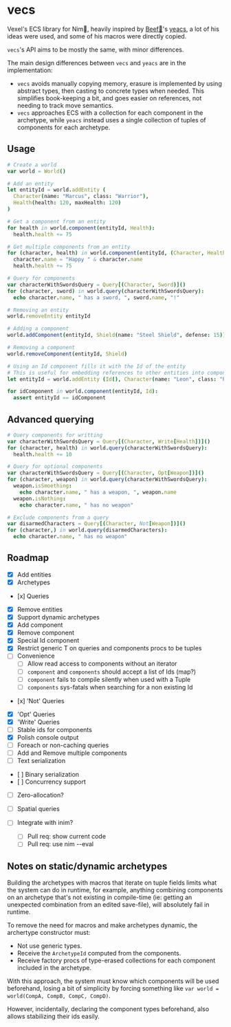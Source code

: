 # vecs

Vexel's ECS library for Nim👑, heavily inspired by [Beef🥩](https://github.com/beef331)'s [yeacs](https://github.com/beef331/nimtrest/blob/master/yeacs.nim), a lot of his ideas were used, and some of his macros were directly copied.

`vecs`'s API aims to be mostly the same, with minor differences.

The main design differences between `vecs` and `yeacs` are in the implementation:
- `vecs` avoids manually copying memory, erasure is implemented by using abstract types, then casting to concrete types when needed. This simplifies book-keeping a bit, and goes easier on references, not needing to track move semantics.
- `vecs` approaches ECS with a collection for each component in the archetype, while `yeacs` instead uses a single collection of tuples of components for each archetype.

## Usage
```nim
# Create a world
var world = World()
```
```nim
# Add an entity
let entityId = world.addEntity (
  Character(name: "Marcus", class: "Warrior"),
  Health(health: 120, maxHealth: 120)
)
```
```nim
# Get a component from an entity
for health in world.component(entityId, Health):
  health.health += 75
```
```nim
# Get multiple components from an entity
for (character, health) in world.component(entityId, (Character, Health)):
  character.name = "Happy " & character.name
  health.health += 75
```
```nim
# Query for components
var characterWithSwordsQuery = Query[(Character, Sword)]()
for (character, sword) in world.query(characterWithSwordsQuery):
  echo character.name, " has a sword, ", sword.name, "!"
```
```nim
# Removing an entity
world.removeEntity entityId
```
```nim
# Adding a component
world.addComponent(entityId, Shield(name: "Steel Shield", defense: 15))
```
```nim
# Removing a component
world.removeComponent(entityId, Shield)
```
```nim
# Using an Id component fills it with the Id of the entity
# This is useful for embedding references to other entities into components
let entityId = world.addEntity (Id(), Character(name: "Leon", class: "Paladin"))

for idComponent in world.component(entityId, Id):
  assert entityId == idComponent
```


## Advanced querying
```nim
# Query components for writting
var characterWithSwordsQuery = Query[(Character, Write[Health])]()
for (character, health) in world.query(characterWithSwordsQuery):
  health.health += 10
```
```nim
# Query for optional components
var characterWithSwordsQuery = Query[(Character, Opt[Weapon])]()
for (character, weapon) in world.query(characterWithSwordsQuery):
  weapon.isSmoething:
    echo character.name, " has a weapon, ", weapon.name
  weapon.isNothing:
    echo character.name, " has no weapon"
```
```nim
# Exclude components from a query
var disarmedCharacters = Query[(Character, Not[Weapon])]()
for (character,) in world.query(disarmedCharacters):
  echo character.name, " has no weapon"
```

## Roadmap
- [x] Add entities
- [x] Archetypes
- [x] Queries
- [x] Remove entities
- [x] Support dynamic archetypes
- [x] Add component
- [x] Remove component
- [x] Special Id component
- [x] Restrict generic T on queries and components procs to be tuples
- [ ] Convenience
  - [ ] Allow read access to components without an iterator
  - [ ] `component` and `components` should accept a list of Ids (map?)
  - [ ] `component` fails to compile silently when used with a Tuple
  - [ ] `components` sys-fatals when searching for a non existing Id
- [x] 'Not' Queries
- [x] 'Opt' Queries
- [x] 'Write' Queries
- [ ] Stable ids for components
- [x] Polish console output
- [ ] Foreach or non-caching queries
- [ ] Add and Remove multiple components
- [ ] Text serialization
- [ ] Binary serialization
- [ ] Concurrency support
- [ ] Zero-allocation?
- [ ] Spatial queries

- [ ] Integrate with inim?
  - [ ] Pull req: show current code
  - [ ] Pull req: use nim --eval

## Notes on static/dynamic archetypes
Building the archetypes with macros that iterate on tuple fields limits what the system can do in runtime, for example, anything combining components on an archetype that's not existing in compile-time (ie: getting an unexpected combination from an edited save-file), will absolutely fail in runtime.

To remove the need for macros and make archetypes dynamic, the archertype constructor must:
- Not use generic types.
- Receive the `ArchetypeId` computed from the components.
- Receive factory procs of type-erased collections for each component included in the archetype.

With this approach, the system must know which components will be used beforehand, losing a bit of simplicity by forcing something like `var world = world(CompA, CompB, CompC, CompD)`.

However, incidentally, declaring the component types beforehand, also allows stabilizing their ids easily.
